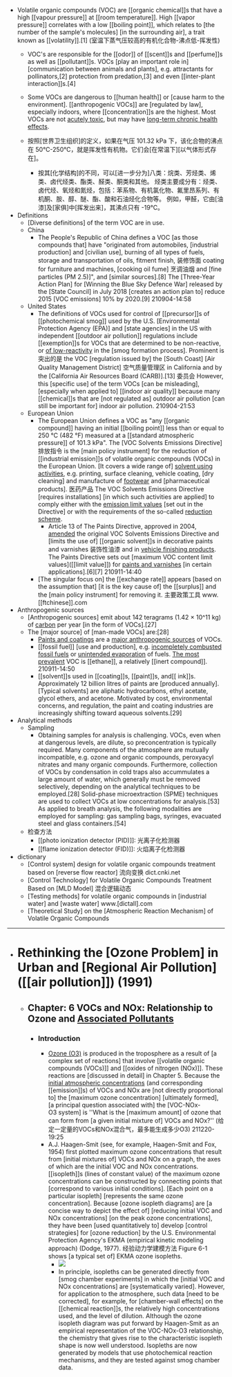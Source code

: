 - Volatile organic compounds (VOC) are [[organic chemical]]s that have a high [[vapour pressure]] at [[room temperature]]. High [[vapor pressure]] correlates with a low [[boiling point]], which relates to [the number of the sample's molecules] [in the surrounding air], a trait known as [[volatility]].[1]
(室温下蒸气压较高的有机化合物-沸点低-挥发性)
    - VOC's are responsible for the [[odor]] of [[scent]]s and [[perfume]]s as well as [[pollutant]]s. VOCs [play an important role in] [communication between animals and plants], e.g. attractants for pollinators,[2] protection from predation,[3] and even [[inter-plant interaction]]s.[4] 
    - Some VOCs are dangerous to [[human health]] or [cause harm to the environment]. [[anthropogenic VOCs]] are [regulated by law], especially indoors, where [[concentration]]s are the highest. Most VOCs are not [acutely toxic]([[toxic]]), but may have [long-term chronic health effects](((DBQDRfnJQ))).
    - 按照[世界卫生组织]的定义，如果在气压 101.32 kPa 下，该化合物的沸点在 50℃-250℃，就是挥发性有机物。它们会[在常温下][以气体形式存在]。

        - 按其[化学结构]的不同，可以[进一步分为]八类：烷类、芳烃类、烯类、卤代烃类、酯类、醛类、酮类和其他。
烃类主要成分有：烃类、卤代烃、氧烃和氮烃，包括：苯系物、有机氯化物、氟里昂系列、有机酮、胺、醇、醚、酯、酸和石油烃化合物等。
例如，甲醛，它由[油漆]及[家俱]中[挥发出来]，其沸点只有 -19°C。
- Definitions
    - [Diverse definitions] of the term VOC are in use.
    - China
        - The People's Republic of China defines a VOC [as those compounds that] have "originated from automobiles, [industrial production] and [civilian use], burning of all types of fuels, storage and transportation of oils, fitment finish, 装修饰面 coating for furniture and machines, [cooking oil fume] 烹调油烟 and [fine particles (PM 2.5)]", and [similar sources].[8] The [Three-Year Action Plan] for [Winning the Blue Sky Defence War] released by the [State Council] in July 2018 [creates an action plan to] reduce 2015 [VOC emissions] 10% by 2020.[9]
210904-14:58
    - United States
        - The definitions of VOCs used for control of [[precursor]]s of [[photochemical smog]] used by the U.S. [Environmental Protection Agency (EPA)] and [state agencies] in the US with independent [[outdoor air pollution]] regulations include [[exemption]]s for VOCs that are determined to be non-reactive, or [of low-reactivity](((f0u_bgNxZ))) in the [smog formation process]. Prominent is 突出的是 the VOC [regulation issued by] the [South Coast] [Air Quality Management District] 空气质量管理区 in California and by the [California Air Resources Board (CARB)].[13] 委员会 However, this [specific use] of the term VOCs [can be misleading], [especially when applied to] [[indoor air quality]] because many [[chemical]]s that are [not regulated as] outdoor air pollution [can still be important for] indoor air pollution.
210904-21:53
    - European Union
        - The European Union defines a VOC as "any [[organic compound]] having an initial [[boiling point]] less than or equal to 250 °C (482 °F) measured at a [[standard atmospheric pressure]] of 101.3 kPa". The [VOC Solvents Emissions Directive] 排放指令 is the [main policy instrument] for the reduction of [[industrial emission]]s of volatile organic compounds (VOCs) in the European Union. [It covers a wide range of] [solvent using activities]([[solvent]]), e.g. printing, surface cleaning, vehicle coating, [dry cleaning] and manufacture of [footwear](((IwIZ4EoSq))) and [pharmaceutical products]. 医药产品 The VOC Solvents Emissions Directive [requires installations] [in which such activities are applied] to comply either with the [emission limit values](((29npoi7E2))) [set out in the Directive] or with the requirements of the so-called [reduction scheme](((s3V5BxKwF))). 
            - Article 13 of The Paints Directive, approved in 2004, [amended](((AihbYhO9C))) the original VOC Solvents Emissions Directive and [limits the use of] [[organic solvent]]s in decorative paints and varnishes 装饰性油漆 and in [vehicle finishing products](((O_qT-Xebb))). The Paints Directive sets out [maximum VOC content limit values]([[limit value]]) for [paints and varnishes](((YfCnyh_2-))) [in certain applications].[6][7]
210911-14:40
        - [The singular focus on] the [[exchange rate]] appears [based on the assumption that] [it is the key cause of] the [[surplus]] and the [main policy instrument] for removing it. 主要政策工具 www.[[ftchinese]].com
- Anthropogenic sources
    - [Anthropogenic sources] emit about 142 teragrams (1.42 × 10^11 kg) of [carbon](((A3UayQyAX))) per year [in the form of VOCs].[27]
    - The [major source] of [man-made VOCs] are:[28]
        - [Paints and coatings](((FXX8WcoeI))) are a [major anthropogenic sources](https://en.wikipedia.org/wiki/File:BMW_Leipzig_MEDIA_050719_Download_Lackiererei_2_max.jpg) of VOCs.
        - [[fossil fuel]] [use and production], e.g. [incompletely combusted fossil fuels](((IK5ZVI6Or))) or [unintended evaporation]([[evaporation]]) of fuels. [The most prevalent](((CAAXa62nz))) VOC is [[ethane]], a relatively [[inert compound]].
210911-14:50
        - [[solvent]]s used in [[coating]]s, [[paint]]s, and[[ ink]]s. Approximately 12 billion litres of paints are [produced annually]. [Typical solvents] are aliphatic hydrocarbons, ethyl acetate, glycol ethers, and acetone. Motivated by cost, environmental concerns, and regulation, the paint and coating industries are increasingly shifting toward aqueous solvents.[29]
- Analytical methods 
    - Sampling
        - Obtaining samples for analysis is challenging. VOCs, even when at dangerous levels, are dilute, so preconcentration is typically required. Many components of the atmosphere are mutually incompatible, e.g. ozone and organic compounds, peroxyacyl nitrates and many organic compounds. Furthermore, collection of VOCs by condensation in cold traps also accummulates a large amount of water, which generally must be removed selectively, depending on the analytical techniques to be employed.[28] Solid-phase microextraction (SPME) techniques are used to collect VOCs at low concentrations for analysis.[53] As applied to breath analysis, the following modalities are employed for sampling: gas sampling bags, syringes, evacuated steel and glass containers.[54]
    - 检查方法
        - [[photo ionization detector (PID)]]: 光离子化检测器
        - [[flame ionization detector (FID)]]: 火焰离子化检测器
- dictionary
    - [Control system] design for volatile organic compounds treatment based on [reverse flow reactor] 流向变换 dict.cnki.net
    - [Control Technology] for Volatile Organic Compounds Treatment Based on [MLD Model] 混合逻辑动态
    - [Testing methods] for volatile organic compounds in [industrial water] and [waste water] www.[dictall].com
    - [Theoretical Study] on the [Atmospheric Reaction Mechanism] of Volatile Organic Compounds
- ---
- # Rethinking the [Ozone Problem] in Urban and [Regional Air Pollution]([[air pollution]]) (1991)
    - ## **Chapter:** 6 VOCs and NOx: Relationship to Ozone and [Associated Pollutants]([[pollutant]])
        - ### Introduction
            - [Ozone (O3)]([[ozone]]) is produced in the troposphere as a result of [a complex set of reactions] that involve [[volatile organic compounds (VOCs)]] and [[oxides of nitrogen (NOx)]]. These reactions are [discussed in detail] in Chapter 5. Because the [initial atmospheric concentrations]([[concentration]]) (and corresponding [[emission]]s) of VOCs and NOx are [not directly proportional to] the [maximum ozone concentration] [ultimately formed], [a principal question associated with] the [VOC-NOx-O3 system] is ''What is the [maximum amount] of ozone that can form from [a given initial mixture of] VOCs and NOx?''
(给定一定量的VOCs和NOx混合气，最多能生成多少O3)
211220-19:25
            - A.J. Haagen-Smit (see, for example, Haagen-Smit and Fox, 1954) first plotted maximum ozone concentrations that result from [initial mixtures of] VOCs and NOx on a graph, the axes of which are the initial VOC and NOx concentrations. [[isopleth]]s (lines of constant value) of the maximum ozone concentrations can be constructed by connecting points that [correspond to various initial conditions]. [Each point on a particular isopleth] [represents the same ozone concentration]. Because [ozone isopleth diagrams] are [a concise way to depict the effect of] [reducing initial VOC and NOx concentrations] [on the peak ozone concentrations], they have been [used quantitatively to] develop [control strategies] for [ozone reduction] by the U.S. Environmental Protection Agency's EKMA (empirical kinetic modeling approach) (Dodge, 1977). 经验动力学建模方法 Figure 6-1 shows [a typical set of] EKMA ozone isopleths.
                - ![](https://firebasestorage.googleapis.com/v0/b/firescript-577a2.appspot.com/o/imgs%2Fapp%2FXELiu-NovaKG%2F8Li_KEPweL.gif?alt=media&token=dea6a1f3-3780-479f-80e3-c6a05baeadb1)
                - In principle, isopleths can be generated directly from [smog chamber experiments] in which the [initial VOC and NOx concentrations] are [systematically varied]. However, for application to the atmosphere, such data [need to be corrected], for example, for [chamber-wall effects] on the [[chemical reaction]]s, the relatively high concentrations used, and the level of dilution. Although the ozone isopleth diagram was put forward by Haagen-Smit as an empirical representation of the VOC-NOx-O3 relationship, the chemistry that gives rise to the characteristic isopleth shape is now well understood. Isopleths are now generated by models that use photochemical reaction mechanisms, and they are tested against smog chamber data.
